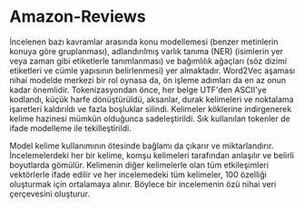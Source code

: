 # Amazon-Reviews

İncelenen bazı kavramlar arasında konu modellemesi (benzer metinlerin konuya göre gruplanması), adlandırılmış varlık tanıma (NER) (isimlerin yer veya zaman gibi etiketlerle tanımlanması) ve bağımlılık ağaçları (söz dizimi etiketleri ve cümle yapısının belirlenmesi) yer almaktadır. Word2Vec aşaması nihai modelde merkezi bir rol oynasa da, ön işleme adımları da en az onun kadar önemlidir. Tokenizasyondan önce, her belge UTF'den ASCII'ye kodlandı, küçük harfe dönüştürüldü, aksanlar, durak kelimeleri ve noktalama işaretleri kaldırıldı ve fazla boşluklar silindi. Kelimeler köklerine indirgenerek kelime hazinesi mümkün olduğunca sadeleştirildi. Sık kullanılan tokenler de ifade modelleme ile tekilleştirildi.

Model kelime kullanımının ötesinde bağlamı da çıkarır ve miktarlandırır. İncelemelerdeki her bir kelime, komşu kelimeleri tarafından anlaşılır ve belirli boyutlarda gömülür. Kelimenin diğer kelimelerle olan tüm etkileşimleri vektörlerle ifade edilir ve her incelemedeki tüm kelimeler, 100 özelliği oluşturmak için ortalamaya alınır. Böylece bir incelemenin özü nihai veri çerçevesini oluşturur.
